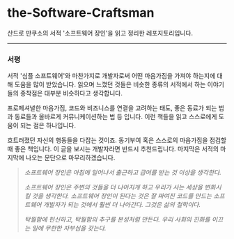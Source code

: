 # the-Software-Craftsman
 산드로 만쿠소의 서적 '소프트웨어 장인'을 읽고 정리한 레포지토리입니다.
 
 --- 
 
 ### 서평
 
 서적 '심플 소프트웨어'와 마찬가지로 개발자로써 어떤 마음가짐을 가져야 하는지에 대해 도움을 많이 받았습니다. 읽으며 느꼈던 것들은 비슷한 종류의 서적에서 하는 이야기들의 종착점은 대부분 비슷하다고 생각합니다. 
 
 프로페셔녈한 마음가짐, 코드와 비즈니스를 연결을 고려하는 태도, 좋은 동료가 되는 법과 동료들과 올바르게 커뮤니케이션하는 법 등 입니다. 이런 책들을 읽고 스스로에게 도움이 되는 점은 하나입니다. 
 
 흐트러졌던 자신의 행동들을 다잡는 것이죠. 동기부여 혹은 스스로의 마음가짐을 점검할 때 좋은 책입니다. 이 글을 보시는 개발자라면 반드시 추천드립니다. 마지막은 서적의 마지막에 나오는 문단으로 마무리하겠습니다.
 
> *소프트웨어 장인은 아침에 일어나서 출근하고 급여를 받는 것 이상을 생각한다.*
> 
> *소프트웨어 장인은 주변의 것들을 더 나아지게 하고 우리가 사는 세상을 변화시킬 것을 생각한다.
> 소프트웨어 장인이 된다는 것은 잘 짜여진 코드를 만드는 소프트웨어 개발자가 되는 것에서 훨씬 더 나아간다. 그것은 삶의 철학이다.*
>
> *탁월함에 헌신하고, 탁월함의 추구를 본성처럼 만든다. 
> 우리 사회의 진화를 이끄는 일에 무한한 자부심을 갖는다.*
>
